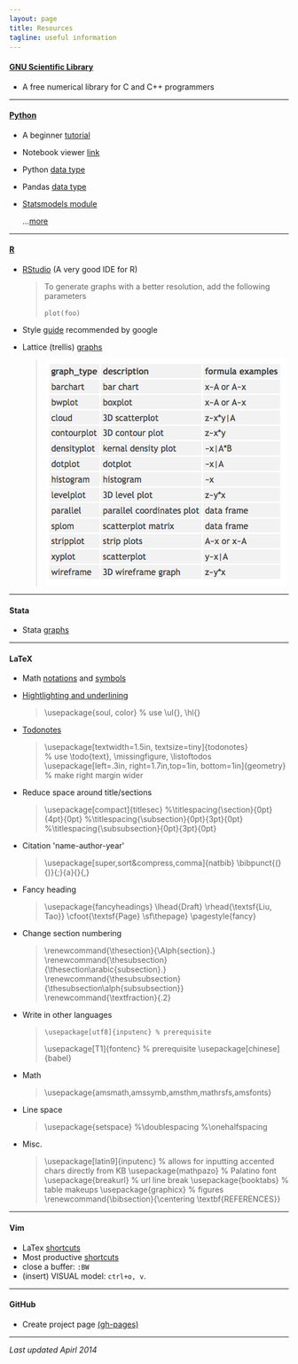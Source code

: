```yaml
---
layout: page
title: Resources 
tagline: useful information 
---
```


#### [GNU Scientific Library](http://www.gnu.org/software/gsl/)
- A free numerical library for C and C++ programmers


---

#### [Python](http://www.python.org) 

- A beginner [tutorial](https://wakari.io/gallery) 
- Notebook viewer [link](http://nbviewer.ipython.org)
- Python [data type](http://www.tutorialspoint.com/python/python_variable_types.htm)  
- Pandas [data type](http://pandas.pydata.org/pandas-docs/stable/dsintro.html)
- [Statsmodels module](http://statsmodels.sourceforge.net)

  ...[more](foo) 

---

#### [R](http://www.r-project.org)

- [RStudio](https://www.rstudio.com) (A very good IDE for R)

  > To generate graphs with a better resolution, add the following parameters 
  >	```{r fig1, fig.width=9, fig.height=3, unit="in", dpi=200}
  >	plot(foo)
  >	```

- Style [guide](assets/google_style.pdf) recommended by google

- Lattice (trellis) [graphs](http://www.statmethods.net/advgraphs/trellis.html) 

  > ![.](assets/lattice_graphs.png) 

---

#### Stata
- Stata [graphs](http://www.stata.com/support/faqs/graphics/gph/stata-graphs/)

---

#### LaTeX
- Math [notations](http://en.wikibooks.org/wiki/LaTeX/Mathematics) and [symbols](http://web.ift.uib.no/Teori/KURS/WRK/TeX/symALL.html)
- [Hightlighting and underlining](http://www.ctan.org/pkg/soul)

  >	\usepackage{soul, color}	% use \ul{}, \hl{}

- [Todonotes](http://www.tex.ac.uk/ctan/macros/latex/contrib/todonotes/todonotes.pdf)

  >	\usepackage[textwidth=1.5in, textsize=tiny]{todonotes}		
  >					% use \todo{text}, \missingfigure, \listoftodos
  >	\usepackage[left=.3in, right=1.7in,top=1in, bottom=1in]{geometry}
  >			       		% make right margin wider

- Reduce space around title/sections

  >	 \usepackage[compact]{titlesec}
  >	 %\titlespacing{\section}{0pt}{4pt}{0pt}
  >	 %\titlespacing{\subsection}{0pt}{3pt}{0pt}
  > 	 %\titlespacing{\subsubsection}{0pt}{3pt}{0pt}

- Citation 'name-author-year' 

  >	\usepackage[super,sort&compress,comma]{natbib}
  >	\bibpunct{(}{)}{;}{a}{}{,}

- Fancy heading

  >	\usepackage{fancyheadings}
  > 	\lhead{Draft}
  > 	\rhead{\textsf{Liu, Tao}}
  > 	\cfoot{\textsf{Page} \sf\thepage}
  > 	\pagestyle{fancy}

- Change section numbering

  >	 \renewcommand{\thesection}{\Alph{section}.}
  >	 \renewcommand{\thesubsection}{\thesection\arabic{subsection}.}
  >	 \renewcommand{\thesubsubsection}{\thesubsection\alph{subsubsection}}
  >	 \renewcommand{\textfraction}{.2}

- Write in other languages 

  > 	\usepackage[utf8]{inputenc}	% prerequisite
  >	\usepackage[T1]{fontenc}	% prerequisite
  >	\usepackage[chinese]{babel}

- Math 

  >	\usepackage{amsmath,amssymb,amsthm,mathrsfs,amsfonts}

- Line space 

  >	\usepackage{setspace}
  >	%\doublespacing
  >	%\onehalfspacing

- Misc. 

  >	\usepackage[latin9]{inputenc} 
  				      % allows for inputting accented chars directly from KB
  >	\usepackage{mathpazo}	      % Palatino font
  > 	\usepackage{breakurl}	      % url line break 
  > 	\usepackage{booktabs}	      % table makeups
  >	\usepackage{graphicx}	      % figures 
  >	\renewcommand{\bibsection}{\centering \textbf{REFERENCES}}

---

#### Vim 
- LaTex [shortcuts](http://vim-latex.sourceforge.net/documentation/latex-suite/latex-macros.html)
- Most productive [shortcuts](http://stackoverflow.com/questions/1218390/what-is-your-most-productive-shortcut-with-vim/1218429)
- close a buffer:  `:BW` 
- (insert) VISUAL model:  `ctrl+o, v`.

---

#### GitHub
- Create project page [(gh-pages)](https://help.github.com/articles/creating-project-pages-manually)

--- 
*Last updated Apirl 2014*